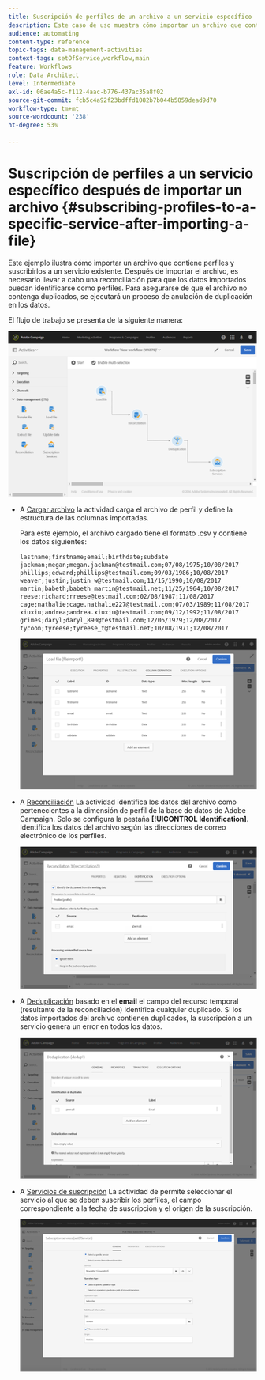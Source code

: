 ```yaml
---
title: Suscripción de perfiles de un archivo a un servicio específico
description: Este caso de uso muestra cómo importar un archivo que contiene perfiles y suscribirlos a un servicio existente.
audience: automating
content-type: reference
topic-tags: data-management-activities
context-tags: setOfService,workflow,main
feature: Workflows
role: Data Architect
level: Intermediate
exl-id: 06ae4a5c-f112-4aac-b776-437ac35a8f02
source-git-commit: fcb5c4a92f23bdffd1082b7b044b5859dead9d70
workflow-type: tm+mt
source-wordcount: '238'
ht-degree: 53%

---
```


# Suscripción de perfiles a un servicio específico después de importar un archivo {#subscribing-profiles-to-a-specific-service-after-importing-a-file}

Este ejemplo ilustra cómo importar un archivo que contiene perfiles y suscribirlos a un servicio existente. Después de importar el archivo, es necesario llevar a cabo una reconciliación para que los datos importados puedan identificarse como perfiles. Para asegurarse de que el archivo no contenga duplicados, se ejecutará un proceso de anulación de duplicación en los datos.

El flujo de trabajo se presenta de la siguiente manera:

![](assets/subscription_activity_example1.png)

* A [Cargar archivo](../../automating/using/load-file.md) la actividad carga el archivo de perfil y define la estructura de las columnas importadas.

  Para este ejemplo, el archivo cargado tiene el formato .csv y contiene los datos siguientes:

  ```
  lastname;firstname;email;birthdate;subdate
  jackman;megan;megan.jackman@testmail.com;07/08/1975;10/08/2017
  phillips;edward;phillips@testmail.com;09/03/1986;10/08/2017
  weaver;justin;justin_w@testmail.com;11/15/1990;10/08/2017
  martin;babeth;babeth_martin@testmail.net;11/25/1964;10/08/2017
  reese;richard;rreese@testmail.com;02/08/1987;11/08/2017
  cage;nathalie;cage.nathalie227@testmail.com;07/03/1989;11/08/2017
  xiuxiu;andrea;andrea.xiuxiu@testmail.com;09/12/1992;11/08/2017
  grimes;daryl;daryl_890@testmail.com;12/06/1979;12/08/2017
  tycoon;tyreese;tyreese_t@testmail.net;10/08/1971;12/08/2017
  ```

  ![](assets/subscription_activity_example2.png)

* A [Reconciliación](../../automating/using/reconciliation.md) La actividad identifica los datos del archivo como pertenecientes a la dimensión de perfil de la base de datos de Adobe Campaign. Solo se configura la pestaña **[!UICONTROL Identification]**. Identifica los datos del archivo según las direcciones de correo electrónico de los perfiles.

  ![](assets/subscription_activity_example3.png)

* A [Deduplicación](../../automating/using/deduplication.md) basado en el **email** el campo del recurso temporal (resultante de la reconciliación) identifica cualquier duplicado. Si los datos importados del archivo contienen duplicados, la suscripción a un servicio genera un error en todos los datos.

  ![](assets/subscription_activity_example5.png)

* A [Servicios de suscripción](../../automating/using/subscription-services.md) La actividad de permite seleccionar el servicio al que se deben suscribir los perfiles, el campo correspondiente a la fecha de suscripción y el origen de la suscripción.

  ![](assets/subscription_activity_example4.png)
